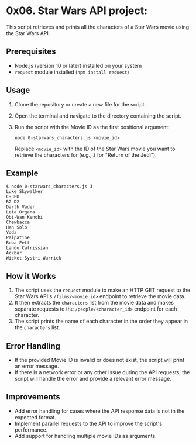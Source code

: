 
# 0x06. Star Wars API project:

This script retrieves and prints all the characters of a Star Wars movie using the Star Wars API.

## Prerequisites

- Node.js (version 10 or later) installed on your system
- `request` module installed (`npm install request`)

## Usage

1. Clone the repository or create a new file for the script.
2. Open the terminal and navigate to the directory containing the script.
3. Run the script with the Movie ID as the first positional argument:

   ```
   node 0-starwars_characters.js <movie_id>
   ```

   Replace `<movie_id>` with the ID of the Star Wars movie you want to retrieve the characters for (e.g., `3` for "Return of the Jedi").

## Example

```
$ node 0-starwars_characters.js 3
Luke Skywalker
C-3PO
R2-D2
Darth Vader
Leia Organa
Obi-Wan Kenobi
Chewbacca
Han Solo
Yoda
Palpatine
Boba Fett
Lando Calrissian
Ackbar
Wicket Systri Warrick
```

## How it Works

1. The script uses the `request` module to make an HTTP GET request to the Star Wars API's `/films/<movie_id>` endpoint to retrieve the movie data.
2. It then extracts the `characters` list from the movie data and makes separate requests to the `/people/<character_id>` endpoint for each character.
3. The script prints the name of each character in the order they appear in the `characters` list.

## Error Handling

- If the provided Movie ID is invalid or does not exist, the script will print an error message.
- If there is a network error or any other issue during the API requests, the script will handle the error and provide a relevant error message.

## Improvements

- Add error handling for cases where the API response data is not in the expected format.
- Implement parallel requests to the API to improve the script's performance.
- Add support for handling multiple movie IDs as arguments.
